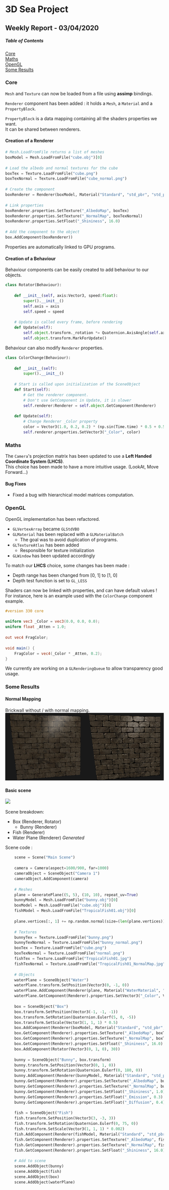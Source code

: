 # 3D Sea Project

## Weekly Report - 03/04/2020

##### Table of Contents  
[Core](#Core)  
[Maths](#Maths)  
[OpenGL](#OpenGL)  
[Some Results](#Some-Results)

### Core

`Mesh` and `Texture` can now be loaded from a file using **assimp** bindings.

`Renderer` component has been added : it holds a `Mesh`, a `Material` and a `PropertyBlock`.

`PropertyBlock` is a data mapping containing all the shaders properties we want.  
It can be shared between renderers.

#### Creation of a Renderer
```Python
# Mesh.LoadFromFile returns a list of meshes
boxModel = Mesh.LoadFromFile("cube.obj")[0]

# Load the albedo and normal textures for the cube
boxTex = Texture.LoadFromFile("cube.png")
boxTexNormal = Texture.LoadFromFile("cube_normal.png")

# Create the component
boxRenderer = Renderer(boxModel, Material("Standard", "std_pbr", "std_pbr")

# Link properties
boxRenderer.properties.SetTexture("_AlbedoMap", boxTex)
boxRenderer.properties.SetTexture("_NormalMap", boxTexNormal)
boxRenderer.properties.SetFloat("_Shininess", 16.0)

# Add the component to the object
box.AddComponent(boxRenderer))
```
Properties are automatically linked to GPU programs.


#### Creation of a Behaviour
Behaviour components can be easily created to add behaviour to our objects.
```Python
class Rotator(Behaviour):

    def __init__(self, axis:Vector3, speed:float):
        super().__init__()
        self.axis = axis
        self.speed = speed

    # Update is called every frame, before rendering
    def Update(self):
        self.object.transform._rotation *= Quaternion.AxisAngle(self.axis, self.speed * Time.deltaTime)
        self.object.transform.MarkForUpdate()
```

Behaviour can also modify `Renderer` properties.
```Python
class ColorChange(Behaviour):

    def __init__(self):
        super().__init__()

    # Start is called upon initialization of the SceneObject
    def Start(self):
        # Get the renderer component.
        # Don't use GetComponent in Update, it is slower
        self.renderer:Renderer = self.object.GetComponent(Renderer)

    def Update(self):
        # Change Renderer _Color property
        color = Vector3(1.0, 0.2, 0.2) * (np.sin(Time.time) * 0.5 + 0.5))
        self.renderer.properties.SetVector3("_Color", color)

```


### Maths

The `Camera`'s projection matrix has been updated to use a **Left Handed Coordinate System (LHCS)**.  
This choice has been made to have a more intuitive usage. (LookAt, Move Forward...)

#### Bug Fixes
 - Fixed a bug with hierarchical model matrices computation. 

### OpenGL

OpenGL implementation has been refactored.
 - `GLVertexArray` became `GLStdVBO`
 - `GLMaterial` has been replaced with a `GLMaterialBatch`
   - The goal was to avoid duplication of programs.
 - `GLTextureAtlas` has been added
   - Responsible for texture initialization
 - `GLWindow` has been updated accordingly


To match our **LHCS** choice, some changes has been made :
 - Depth range has been changed from [0, 1] to [1, 0]
 - Depth test function is set to `GL_LESS`

Shaders can now be linked with properties, and can have default values !
For instance, here is an example used with the `ColorChange` component example.
```GLSL
#version 330 core

uniform vec3 _Color = vec3(0.0, 0.0, 0.0);
uniform float _Atten = 1.0;

out vec4 FragColor;

void main() {
    FragColor = vec4(_Color * _Atten, 0.2);
}
```

We currently are working on a `GLRenderingQueue` to allow transparency good usage.

### Some Results

#### Normal Mapping
Brickwall without / with normal mapping.
![](../images/brickwall_comparison.png)

#### Basic scene
![](../videos/03-04-2020-demo.gif)

Scene breakdown:
-  Box (Renderer, Rotator)
   -  Bunny (Renderer)
-  Fish (Renderer)
-  Water Plane (Renderer) *Generated*

Scene code :
```Python
    scene = Scene("Main Scene")

    camera = Camera(aspect=1600/900, far=1000)
    cameraObject = SceneObject("Camera 1")
    cameraObject.AddComponent(camera)

    # Meshes
    plane = GeneratePlane((5, 5), (10, 10), repeat_uv=True)
    bunnyModel = Mesh.LoadFromFile("bunny.obj")[0]
    boxModel = Mesh.LoadFromFile("cube.obj")[0]
    fishModel = Mesh.LoadFromFile("TropicalFish01.obj")[0]

    plane.vertices[:, 1] += np.random.normal(size=(len(plane.vertices))) / 40

    # Textures
    bunnyTex = Texture.LoadFromFile("bunny.png")
    bunnyTexNormal = Texture.LoadFromFile("bunny_normal.png")
    boxTex = Texture.LoadFromFile("cube.png")
    boxTexNormal = Texture.LoadFromFile("normal.png")
    fishTex = Texture.LoadFromFile("TropicalFish01.jpg")
    fishTexNormal = Texture.LoadFromFile("TropicalFish01_NormalMap.jpg")

    # Objects
    waterPlane = SceneObject("Water")
    waterPlane.transform.SetPosition(Vector3(0, -1, 0))
    waterPlane.AddComponent(Renderer(plane, Material("WaterMaterial", "std_pbr", "color")))
    waterPlane.GetComponent(Renderer).properties.SetVector3("_Color", Vector3(0.43, 0.73, 1.0))

    box = SceneObject("Box")
    box.transform.SetPosition(Vector3(-1, -1, -1))
    box.transform.SetRotation(Quaternion.Eulerf(5, 0, -5))
    box.transform.SetScale(Vector3(1, 1, 1) * 0.5)
    box.AddComponent(Renderer(boxModel, Material("Standard", "std_pbr", "std_pbr")))
    box.GetComponent(Renderer).properties.SetTexture("_AlbedoMap", boxTex)
    box.GetComponent(Renderer).properties.SetTexture("_NormalMap", boxTexNormal)
    box.GetComponent(Renderer).properties.SetFloat("_Shininess", 16.0)
    box.AddComponent(Rotator(Vector3(0, 1, 0), 30))

    bunny = SceneObject("Bunny", box.transform)
    bunny.transform.SetPosition(Vector3(0, 1, 0))
    bunny.transform.SetRotation(Quaternion.Eulerf(0, 180, 0))
    bunny.AddComponent(Renderer(bunnyModel, Material("Standard", "std_pbr", "std_pbr")))
    bunny.GetComponent(Renderer).properties.SetTexture("_AlbedoMap", bunnyTex)
    bunny.GetComponent(Renderer).properties.SetTexture("_NormalMap", bunnyTexNormal)
    bunny.GetComponent(Renderer).properties.SetFloat("_Shininess", 1.0)
    bunny.GetComponent(Renderer).properties.SetFloat("_Emission", 0.3)
    bunny.GetComponent(Renderer).properties.SetFloat("_Diffusion", 0.4)

    fish = SceneObject("Fish")
    fish.transform.SetPosition(Vector3(3, -3, 3))
    fish.transform.SetRotation(Quaternion.Eulerf(0, 75, 0))
    fish.transform.SetScale(Vector3(1, 1, 1) * 0.002)
    fish.AddComponent(Renderer(fishModel, Material("Standard", "std_pbr", "std_pbr")))
    fish.GetComponent(Renderer).properties.SetTexture("_AlbedoMap", fishTex)
    fish.GetComponent(Renderer).properties.SetTexture("_NormalMap", fishTexNormal)
    fish.GetComponent(Renderer).properties.SetFloat("_Shininess", 16.0)

    # Add to scene
    scene.AddObject(bunny)
    scene.AddObject(fish)
    scene.AddObject(box)
    scene.AddObject(waterPlane)
```